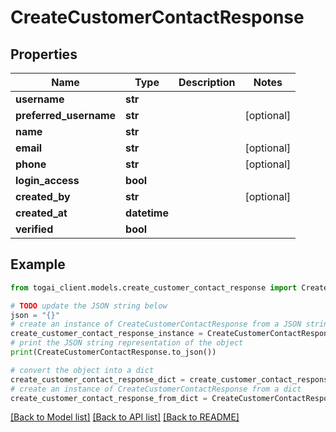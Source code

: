 # CreateCustomerContactResponse


## Properties

Name | Type | Description | Notes
------------ | ------------- | ------------- | -------------
**username** | **str** |  | 
**preferred_username** | **str** |  | [optional] 
**name** | **str** |  | 
**email** | **str** |  | [optional] 
**phone** | **str** |  | [optional] 
**login_access** | **bool** |  | 
**created_by** | **str** |  | [optional] 
**created_at** | **datetime** |  | 
**verified** | **bool** |  | 

## Example

```python
from togai_client.models.create_customer_contact_response import CreateCustomerContactResponse

# TODO update the JSON string below
json = "{}"
# create an instance of CreateCustomerContactResponse from a JSON string
create_customer_contact_response_instance = CreateCustomerContactResponse.from_json(json)
# print the JSON string representation of the object
print(CreateCustomerContactResponse.to_json())

# convert the object into a dict
create_customer_contact_response_dict = create_customer_contact_response_instance.to_dict()
# create an instance of CreateCustomerContactResponse from a dict
create_customer_contact_response_from_dict = CreateCustomerContactResponse.from_dict(create_customer_contact_response_dict)
```
[[Back to Model list]](../README.md#documentation-for-models) [[Back to API list]](../README.md#documentation-for-api-endpoints) [[Back to README]](../README.md)



